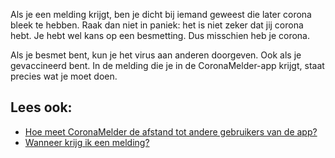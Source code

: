 Als je een melding krijgt, ben je dicht bij iemand geweest die later corona bleek te hebben. Raak dan niet in paniek: het is niet zeker dat jij corona hebt. Je hebt wel kans op een besmetting. Dus misschien heb je corona.
 
Als je besmet bent, kun je het virus aan anderen doorgeven. Ook als je gevaccineerd bent. In de melding die je in de CoronaMelder-app krijgt, staat precies wat je moet doen.

## Lees ook:
- [Hoe meet CoronaMelder de afstand tot andere gebruikers van de app?](/{{page.lang}}/faq/2-1-hoe-meet-coronamelder-de-afstand) 
- [Wanneer krijg ik een melding?](/{{page.lang}}/faq/1-3-wanneer-krijg-ik-een-melding)
